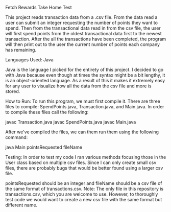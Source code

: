 Fetch Rewards Take Home Test

This project reads transaction data from a .csv file. From the data read a user can submit an integer requesting the number of points they want to spend. Then from the transactional data read in from the csv file, the user will first spend points from the oldest transactional data first to the newest transaction. After the all the transactions have been completed, the program will then print out to the user the current number of points each company has remaining.  

Languages Used: Java

Java is the language I picked for the entirety of this project. I decided to go with Java because even though at times the syntax might be a bit lengthy, it is an object-oriented language. As a result of this it makes it extremely easy for any user to visualize how all the data from the csv file and more is stored. 

How to Run:
To run this program, we must first compile it. There are three files to compile: SpendPoints.java, Transaction.java, and Main.java. In order to compile these files call the following:

javac Transaction.java
javac SpendPoints.java
javac Main.java

After we've compiled the files, we can them run them using the following command:

java Main pointsRequested fileName

Testing:
In order to test my code I ran various methods focusing those in the User class based on multiple csv files. Since I can only create small csv files, there are probably bugs that would be better found using a larger csv file.

pointsRequested should be an integer and fileName should be a csv file of the same format of transactions.csv.
Note: The only file in this repository is transactions.csv, which you are welcome to use. However, to thoroughly test code we would want to create a new csv file with the same format but different name.
